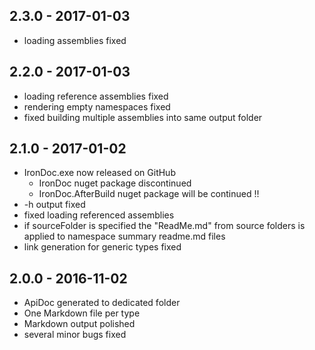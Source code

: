 ## 2.3.0 - 2017-01-03

- loading assemblies fixed

## 2.2.0 - 2017-01-03

- loading reference assemblies fixed
- rendering empty namespaces fixed
- fixed building multiple assemblies into same output folder

## 2.1.0 - 2017-01-02

- IronDoc.exe now released on GitHub 
  - IronDoc nuget package discontinued
  - IronDoc.AfterBuild nuget package will be continued !!
- -h output fixed
- fixed loading referenced assemblies
- if sourceFolder is specified the "ReadMe.md" from source folders is applied to namespace summary readme.md files
- link generation for generic types fixed
 
## 2.0.0 - 2016-11-02

- ApiDoc generated to dedicated folder
- One Markdown file per type
- Markdown output polished
- several minor bugs fixed